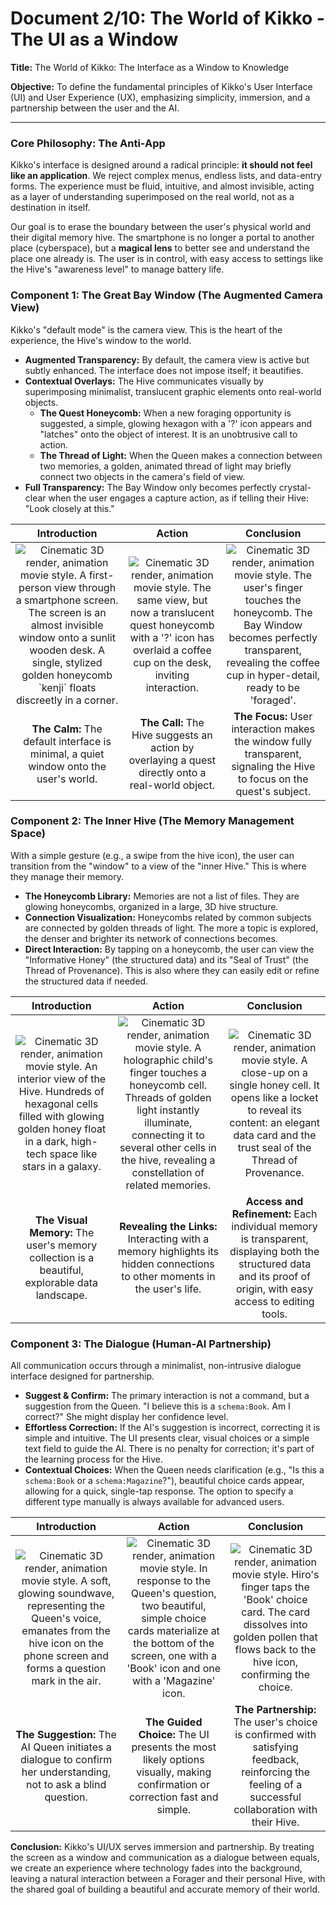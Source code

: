 # Document 2/10: The World of Kikko - The UI as a Window

**Title:** The World of Kikko: The Interface as a Window to Knowledge

**Objective:** To define the fundamental principles of Kikko's User Interface (UI) and User Experience (UX), emphasizing simplicity, immersion, and a partnership between the user and the AI.

---

### **Core Philosophy: The Anti-App**

Kikko's interface is designed around a radical principle: **it should not feel like an application**. We reject complex menus, endless lists, and data-entry forms. The experience must be fluid, intuitive, and almost invisible, acting as a layer of understanding superimposed on the real world, not as a destination in itself.

Our goal is to erase the boundary between the user's physical world and their digital memory hive. The smartphone is no longer a portal to another place (cyberspace), but a **magical lens** to better see and understand the place one already is. The user is in control, with easy access to settings like the Hive's "awareness level" to manage battery life.

### **Component 1: The Great Bay Window (The Augmented Camera View)**

Kikko's "default mode" is the camera view. This is the heart of the experience, the Hive's window to the world.

*   **Augmented Transparency:** By default, the camera view is active but subtly enhanced. The interface does not impose itself; it beautifies.
*   **Contextual Overlays:** The Hive communicates visually by superimposing minimalist, translucent graphic elements onto real-world objects.
    *   **The Quest Honeycomb:** When a new foraging opportunity is suggested, a simple, glowing hexagon with a '?' icon appears and "latches" onto the object of interest. It is an unobtrusive call to action.
    *   **The Thread of Light:** When the Queen makes a connection between two memories, a golden, animated thread of light may briefly connect two objects in the camera's field of view.
*   **Full Transparency:** The Bay Window only becomes perfectly crystal-clear when the user engages a capture action, as if telling their Hive: "Look closely at this."

| Introduction | Action | Conclusion |
| :---: | :---: | :---: |
| <img src="illustrations/ui_intro.png" alt="Cinematic 3D render, animation movie style. A first-person view through a smartphone screen. The screen is an almost invisible window onto a sunlit wooden desk. A single, stylized golden honeycomb `kenji` floats discreetly in a corner."> | <img src="illustrations/ui_action.png" alt="Cinematic 3D render, animation movie style. The same view, but now a translucent quest honeycomb with a '?' icon has overlaid a coffee cup on the desk, inviting interaction."> | <img src="illustrations/ui_conclusion.png" alt="Cinematic 3D render, animation movie style. The user's finger touches the honeycomb. The Bay Window becomes perfectly transparent, revealing the coffee cup in hyper-detail, ready to be 'foraged'."> |
| **The Calm:** The default interface is minimal, a quiet window onto the user's world. | **The Call:** The Hive suggests an action by overlaying a quest directly onto a real-world object. | **The Focus:** User interaction makes the window fully transparent, signaling the Hive to focus on the quest's subject. |

### **Component 2: The Inner Hive (The Memory Management Space)**

With a simple gesture (e.g., a swipe from the hive icon), the user can transition from the "window" to a view of the "inner Hive." This is where they manage their memory.

*   **The Honeycomb Library:** Memories are not a list of files. They are glowing honeycombs, organized in a large, 3D hive structure.
*   **Connection Visualization:** Honeycombs related by common subjects are connected by golden threads of light. The more a topic is explored, the denser and brighter its network of connections becomes.
*   **Direct Interaction:** By tapping on a honeycomb, the user can view the "Informative Honey" (the structured data) and its "Seal of Trust" (the Thread of Provenance). This is also where they can easily edit or refine the structured data if needed.

| Introduction | Action | Conclusion |
| :---: | :---: | :---: |
| <img src="illustrations/hive_intro.png" alt="Cinematic 3D render, animation movie style. An interior view of the Hive. Hundreds of hexagonal cells filled with glowing golden honey float in a dark, high-tech space like stars in a galaxy."> | <img src="illustrations/hive_action.png" alt="Cinematic 3D render, animation movie style. A holographic child's finger touches a honeycomb cell. Threads of golden light instantly illuminate, connecting it to several other cells in the hive, revealing a constellation of related memories."> | <img src="illustrations/hive_conclusion.png" alt="Cinematic 3D render, animation movie style. A close-up on a single honey cell. It opens like a locket to reveal its content: an elegant data card and the trust seal of the Thread of Provenance."> |
| **The Visual Memory:** The user's memory collection is a beautiful, explorable data landscape. | **Revealing the Links:** Interacting with a memory highlights its hidden connections to other moments in the user's life. | **Access and Refinement:** Each individual memory is transparent, displaying both the structured data and its proof of origin, with easy access to editing tools. |

### **Component 3: The Dialogue (Human-AI Partnership)**

All communication occurs through a minimalist, non-intrusive dialogue interface designed for partnership.

*   **Suggest & Confirm:** The primary interaction is not a command, but a suggestion from the Queen. "I believe this is a `schema:Book`. Am I correct?" She might display her confidence level.
*   **Effortless Correction:** If the AI's suggestion is incorrect, correcting it is simple and intuitive. The UI presents clear, visual choices or a simple text field to guide the AI. There is no penalty for correction; it's part of the learning process for the Hive.
*   **Contextual Choices:** When the Queen needs clarification (e.g., "Is this a `schema:Book` or a `schema:Magazine`?"), beautiful choice cards appear, allowing for a quick, single-tap response. The option to specify a different type manually is always available for advanced users.

| Introduction | Action | Conclusion |
| :---: | :---: | :---: |
| <img src="illustrations/dialogue_intro.png" alt="Cinematic 3D render, animation movie style. A soft, glowing soundwave, representing the Queen's voice, emanates from the hive icon on the phone screen and forms a question mark in the air."> | <img src="illustrations/dialogue_action.png" alt="Cinematic 3D render, animation movie style. In response to the Queen's question, two beautiful, simple choice cards materialize at the bottom of the screen, one with a 'Book' icon and one with a 'Magazine' icon."> | <img src="illustrations/dialogue_conclusion.png" alt="Cinematic 3D render, animation movie style. Hiro's finger taps the 'Book' choice card. The card dissolves into golden pollen that flows back to the hive icon, confirming the choice."> |
| **The Suggestion:** The AI Queen initiates a dialogue to confirm her understanding, not to ask a blind question. | **The Guided Choice:** The UI presents the most likely options visually, making confirmation or correction fast and simple. | **The Partnership:** The user's choice is confirmed with satisfying feedback, reinforcing the feeling of a successful collaboration with their Hive. |

**Conclusion:**
Kikko's UI/UX serves immersion and partnership. By treating the screen as a window and communication as a dialogue between equals, we create an experience where technology fades into the background, leaving a natural interaction between a Forager and their personal Hive, with the shared goal of building a beautiful and accurate memory of their world.
